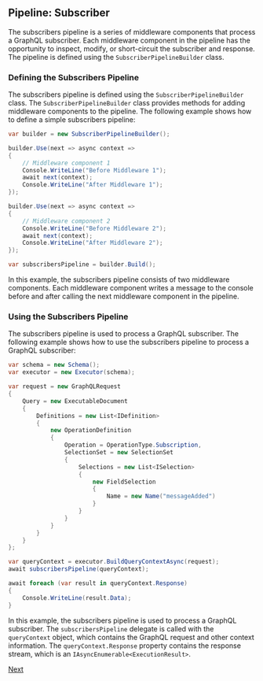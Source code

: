 ## Pipeline: Subscriber

The subscribers pipeline is a series of middleware components that process a GraphQL subscriber. Each middleware component in the pipeline has the opportunity to inspect, modify, or short-circuit the subscriber and response. The pipeline is defined using the `SubscriberPipelineBuilder` class.

### Defining the Subscribers Pipeline

The subscribers pipeline is defined using the `SubscriberPipelineBuilder` class. The `SubscriberPipelineBuilder` class provides methods for adding middleware components to the pipeline. The following example shows how to define a simple subscribers pipeline:

```csharp
var builder = new SubscriberPipelineBuilder();

builder.Use(next => async context =>
{
    // Middleware component 1
    Console.WriteLine("Before Middleware 1");
    await next(context);
    Console.WriteLine("After Middleware 1");
});

builder.Use(next => async context =>
{
    // Middleware component 2
    Console.WriteLine("Before Middleware 2");
    await next(context);
    Console.WriteLine("After Middleware 2");
});

var subscribersPipeline = builder.Build();
```

In this example, the subscribers pipeline consists of two middleware components. Each middleware component writes a message to the console before and after calling the next middleware component in the pipeline.

### Using the Subscribers Pipeline

The subscribers pipeline is used to process a GraphQL subscriber. The following example shows how to use the subscribers pipeline to process a GraphQL subscriber:

```csharp
var schema = new Schema();
var executor = new Executor(schema);

var request = new GraphQLRequest
{
    Query = new ExecutableDocument
    {
        Definitions = new List<IDefinition>
        {
            new OperationDefinition
            {
                Operation = OperationType.Subscription,
                SelectionSet = new SelectionSet
                {
                    Selections = new List<ISelection>
                    {
                        new FieldSelection
                        {
                            Name = new Name("messageAdded")
                        }
                    }
                }
            }
        }
    }
};

var queryContext = executor.BuildQueryContextAsync(request);
await subscribersPipeline(queryContext);

await foreach (var result in queryContext.Response)
{
    Console.WriteLine(result.Data);
}
```

In this example, the subscribers pipeline is used to process a GraphQL subscriber. The `subscribersPipeline` delegate is called with the `queryContext` object, which contains the GraphQL request and other context information. The `queryContext.Response` property contains the response stream, which is an `IAsyncEnumerable<ExecutionResult>`.

[Next](xref://02-simple-usage.md)
